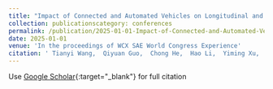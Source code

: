 ```yaml
---
title: "Impact of Connected and Automated Vehicles on Longitudinal and Lateral Performance of Heterogeneous Traffic Flow in Shared Autonomy on Two-Lane Highways"
collection: publicationscategory: conferences
permalink: /publication/2025-01-01-Impact-of-Connected-and-Automated-Vehicles-on-Longitudinal-and-Lateral-Performance-of-Heterogeneous-Traffic-Flow-in-Shared-Autonomy-on-Two-Lane-Highways
date: 2025-01-01
venue: 'In the proceedings of WCX SAE World Congress Experience'
citation: ' Tianyi Wang,  Qiyuan Guo,  Chong He,  Hao Li,  Yiming Xu,  Yangyang Wang,  Junfeng Jiao, &quot;Impact of Connected and Automated Vehicles on Longitudinal and Lateral Performance of Heterogeneous Traffic Flow in Shared Autonomy on Two-Lane Highways.&quot; In the proceedings of WCX SAE World Congress Experience, 2025.'
---
```

Use [Google Scholar](https://scholar.google.com/scholar?q=Impact+of+Connected+and+Automated+Vehicles+on+Longitudinal+and+Lateral+Performance+of+Heterogeneous+Traffic+Flow+in+Shared+Autonomy+on+Two+Lane+Highways){:target="_blank"} for full citation